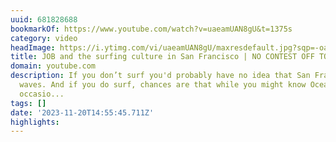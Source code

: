 ```yaml
---
uuid: 681828688
bookmarkOf: https://www.youtube.com/watch?v=uaeamUAN8gU&t=1375s
category: video
headImage: https://i.ytimg.com/vi/uaeamUAN8gU/maxresdefault.jpg?sqp=-oaymwEmCIAKENAF8quKqQMa8AEB-AH-CYAC0AWKAgwIABABGE0gZShlMA8=&rs=AOn4CLAQr3o4NCJ0eYjojxAxgwfHkMXkag
title: JOB and the surfing culture in San Francisco | NO CONTEST OFF TOUR
domain: youtube.com
description: If you don’t surf you'd probably have no idea that San Francisco has
  waves. And if you do surf, chances are that while you might know Ocean Beach can
  occasio...
tags: []
date: '2023-11-20T14:55:45.711Z'
highlights:
---
```



